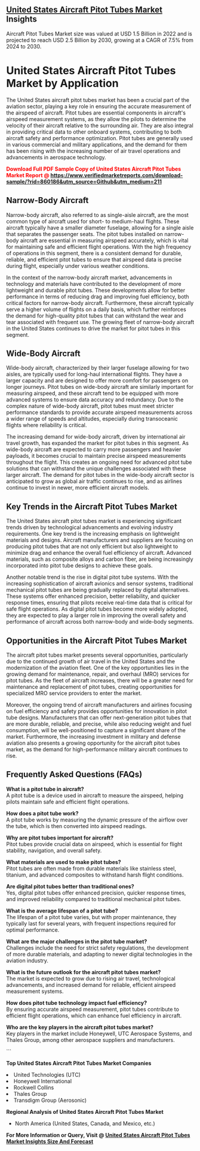 <h2><a href="https://www.verifiedmarketreports.com/download-sample/?rid=860186&amp;utm_source=Github&amp;utm_medium=211" target="_blank">United States Aircraft Pitot Tubes Market</a> Insights</h2><p>Aircraft Pitot Tubes Market size was valued at USD 1.5 Billion in 2022 and is projected to reach USD 2.5 Billion by 2030, growing at a CAGR of 7.5% from 2024 to 2030.</p><p><h1>United States Aircraft Pitot Tubes Market by Application</h1><p>The United States aircraft pitot tubes market has been a crucial part of the aviation sector, playing a key role in ensuring the accurate measurement of the airspeed of aircraft. Pitot tubes are essential components in aircraft's airspeed measurement systems, as they allow the pilots to determine the velocity of their aircraft relative to the surrounding air. They are also integral in providing critical data to other onboard systems, contributing to both aircraft safety and performance optimization. Pitot tubes are generally used in various commercial and military applications, and the demand for them has been rising with the increasing number of air travel operations and advancements in aerospace technology.</p><p><strong><p><span class=""><span style="color: #ff0000;"><strong>Download Full PDF Sample Copy of United States Aircraft Pitot Tubes Market Report</strong> @ </span><a href="https://www.verifiedmarketreports.com/download-sample/?rid=860186&amp;utm_source=Github&amp;utm_medium=211" target="_blank">https://www.verifiedmarketreports.com/download-sample/?rid=860186&amp;utm_source=Github&amp;utm_medium=211</a></span></p></strong></p><h2>Narrow-Body Aircraft</h2><p>Narrow-body aircraft, also referred to as single-aisle aircraft, are the most common type of aircraft used for short- to medium-haul flights. These aircraft typically have a smaller diameter fuselage, allowing for a single aisle that separates the passenger seats. The pitot tubes installed on narrow-body aircraft are essential in measuring airspeed accurately, which is vital for maintaining safe and efficient flight operations. With the high frequency of operations in this segment, there is a consistent demand for durable, reliable, and efficient pitot tubes to ensure that airspeed data is precise during flight, especially under various weather conditions.</p><p>In the context of the narrow-body aircraft market, advancements in technology and materials have contributed to the development of more lightweight and durable pitot tubes. These developments allow for better performance in terms of reducing drag and improving fuel efficiency, both critical factors for narrow-body aircraft. Furthermore, these aircraft typically serve a higher volume of flights on a daily basis, which further reinforces the demand for high-quality pitot tubes that can withstand the wear and tear associated with frequent use. The growing fleet of narrow-body aircraft in the United States continues to drive the market for pitot tubes in this segment.</p><h2>Wide-Body Aircraft</h2><p>Wide-body aircraft, characterized by their larger fuselage allowing for two aisles, are typically used for long-haul international flights. They have a larger capacity and are designed to offer more comfort for passengers on longer journeys. Pitot tubes on wide-body aircraft are similarly important for measuring airspeed, and these aircraft tend to be equipped with more advanced systems to ensure data accuracy and redundancy. Due to the complex nature of wide-body aircraft, pitot tubes must meet stricter performance standards to provide accurate airspeed measurements across a wider range of speeds and altitudes, especially during transoceanic flights where reliability is critical.</p><p>The increasing demand for wide-body aircraft, driven by international air travel growth, has expanded the market for pitot tubes in this segment. As wide-body aircraft are expected to carry more passengers and heavier payloads, it becomes crucial to maintain precise airspeed measurements throughout the flight. This creates an ongoing need for advanced pitot tube solutions that can withstand the unique challenges associated with these larger aircraft. The demand for pitot tubes in the wide-body aircraft sector is anticipated to grow as global air traffic continues to rise, and as airlines continue to invest in newer, more efficient aircraft models.</p><h2>Key Trends in the Aircraft Pitot Tubes Market</h2><p>The United States aircraft pitot tubes market is experiencing significant trends driven by technological advancements and evolving industry requirements. One key trend is the increasing emphasis on lightweight materials and designs. Aircraft manufacturers and suppliers are focusing on producing pitot tubes that are not only efficient but also lightweight to minimize drag and enhance the overall fuel efficiency of aircraft. Advanced materials, such as composite alloys and carbon fiber, are being increasingly incorporated into pitot tube designs to achieve these goals.</p><p>Another notable trend is the rise in digital pitot tube systems. With the increasing sophistication of aircraft avionics and sensor systems, traditional mechanical pitot tubes are being gradually replaced by digital alternatives. These systems offer enhanced precision, better reliability, and quicker response times, ensuring that pilots receive real-time data that is critical for safe flight operations. As digital pitot tubes become more widely adopted, they are expected to play a larger role in improving the overall safety and performance of aircraft across both narrow-body and wide-body segments.</p><h2>Opportunities in the Aircraft Pitot Tubes Market</h2><p>The aircraft pitot tubes market presents several opportunities, particularly due to the continued growth of air travel in the United States and the modernization of the aviation fleet. One of the key opportunities lies in the growing demand for maintenance, repair, and overhaul (MRO) services for pitot tubes. As the fleet of aircraft increases, there will be a greater need for maintenance and replacement of pitot tubes, creating opportunities for specialized MRO service providers to enter the market.</p><p>Moreover, the ongoing trend of aircraft manufacturers and airlines focusing on fuel efficiency and safety provides opportunities for innovation in pitot tube designs. Manufacturers that can offer next-generation pitot tubes that are more durable, reliable, and precise, while also reducing weight and fuel consumption, will be well-positioned to capture a significant share of the market. Furthermore, the increasing investment in military and defense aviation also presents a growing opportunity for the aircraft pitot tubes market, as the demand for high-performance military aircraft continues to rise.</p><h2>Frequently Asked Questions (FAQs)</h2><p><strong>What is a pitot tube in aircraft?</strong><br> A pitot tube is a device used in aircraft to measure the airspeed, helping pilots maintain safe and efficient flight operations.</p><p><strong>How does a pitot tube work?</strong><br> A pitot tube works by measuring the dynamic pressure of the airflow over the tube, which is then converted into airspeed readings.</p><p><strong>Why are pitot tubes important for aircraft?</strong><br> Pitot tubes provide crucial data on airspeed, which is essential for flight stability, navigation, and overall safety.</p><p><strong>What materials are used to make pitot tubes?</strong><br> Pitot tubes are often made from durable materials like stainless steel, titanium, and advanced composites to withstand harsh flight conditions.</p><p><strong>Are digital pitot tubes better than traditional ones?</strong><br> Yes, digital pitot tubes offer enhanced precision, quicker response times, and improved reliability compared to traditional mechanical pitot tubes.</p><p><strong>What is the average lifespan of a pitot tube?</strong><br> The lifespan of a pitot tube varies, but with proper maintenance, they typically last for several years, with frequent inspections required for optimal performance.</p><p><strong>What are the major challenges in the pitot tube market?</strong><br> Challenges include the need for strict safety regulations, the development of more durable materials, and adapting to newer digital technologies in the aviation industry.</p><p><strong>What is the future outlook for the aircraft pitot tubes market?</strong><br> The market is expected to grow due to rising air travel, technological advancements, and increased demand for reliable, efficient airspeed measurement systems.</p><p><strong>How does pitot tube technology impact fuel efficiency?</strong><br> By ensuring accurate airspeed measurement, pitot tubes contribute to efficient flight operations, which can enhance fuel efficiency in aircraft.</p><p><strong>Who are the key players in the aircraft pitot tubes market?</strong><br> Key players in the market include Honeywell, UTC Aerospace Systems, and Thales Group, among other aerospace suppliers and manufacturers.</p>```</p><p><strong>Top United States Aircraft Pitot Tubes Market Companies</strong></p><div data-test-id=""><p><li>United Technologies (UTC)</li><li> Honeywell International</li><li> Rockwell Collins</li><li> Thales Group</li><li> Transdigm Group (Aerosonic)</li></p><div><strong>Regional Analysis of&nbsp;United States Aircraft Pitot Tubes Market</strong></div><ul><li dir="ltr"><p dir="ltr">North America&nbsp;(United States, Canada, and Mexico, etc.)</p></li></ul><p><strong>For More Information or Query, Visit @&nbsp;</strong><strong><a href="https://www.verifiedmarketreports.com/product/aircraft-pitot-tubes-market/?utm_source=Github&amp;utm_medium=211" target="_blank">United States Aircraft Pitot Tubes Market Insights Size And Forecast</a></strong></p></div>

